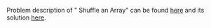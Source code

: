 Problem description of " Shuffle an Array" can be found [here](https://leetcode.com/problems/shuffle-an-array/description) and its solution [here](https://github.com/aurimas13/Solutions-To-Problems/blob/main/LeetCode/Python%20Solutions/Shuffle%20an%20Array/shuffle.py).
